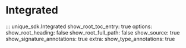 # Integrated

::: unique_sdk.Integrated
    show_root_toc_entry: true
    options:
        show_root_heading: false
        show_root_full_path: false
        show_source: true
        show_signature_annotations: true
        extra:
            show_type_annotations: true 